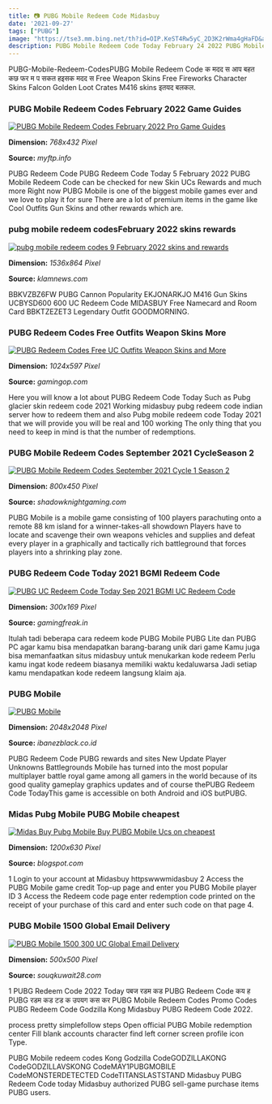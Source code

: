 ```yaml
---
title: 📷 PUBG Mobile Redeem Code Midasbuy
date: '2021-09-27'
tags: ["PUBG"]
image: "https://tse3.mm.bing.net/th?id=OIP.KeST4Rw5yC_2D3K2rWma4gHaFD&amp;pid=15.1"
description: PUBG Mobile Redeem Code Today February 24 2022 PUBG Mobile Redeem Code is available for today February 24 2022 Use redeem code to get free rewards from PUBG 
---
```




PUBG-Mobile-Redeem-CodesPUBG Mobile Redeem Code क मदद स आप बहत कछ फर म प सकत हइसक मदद स Free Weapon Skins Free Fireworks Character Skins Falcon Golden Loot Crates M416 skins इतयद बलकल.



### PUBG Mobile Redeem Codes February 2022 Game Guides

[![PUBG Mobile Redeem Codes February 2022  Pro Game Guides](https://progameguides.com/wp-content/uploads/2021/05/Featured-PUBG-Mobile-Redeem-codes-768x432.jpg)](https://progameguides.com/wp-content/uploads/2021/05/Featured-PUBG-Mobile-Redeem-codes-768x432.jpg)


**Dimension:** _768x432 Pixel_ 

**Source:** _myftp.info_ 


PUBG Redeem Code PUBG Redeem Code Today 5 February 2022 PUBG Mobile Redeem Code can be checked for new Skin UCs Rewards and much more Right now PUBG Mobile is one of the biggest mobile games ever and we love to play it for sure There are a lot of premium items in the game like Cool Outfits Gun Skins and other rewards which are.


### pubg mobile redeem codesFebruary 2022 skins rewards 

[![pubg mobile redeem codes 9 February 2022 skins and rewards ](https://i2.wp.com/www.klamnews.com/wp-content/uploads/2021/10/pubg-mobile-beta-1.7.jpg?resize=1536%2C864&amp;ssl=1)](https://i2.wp.com/www.klamnews.com/wp-content/uploads/2021/10/pubg-mobile-beta-1.7.jpg?resize=1536%2C864&amp;ssl=1)


**Dimension:** _1536x864 Pixel_ 

**Source:** _klamnews.com_ 


BBKVZBZ6FW PUBG Cannon Popularity EKJONARKJO M416 Gun Skins UCBYSD600 600 UC Redeem Code MIDASBUY Free Namecard and Room Card BBKTZEZET3 Legendary Outfit GOODMORNING.


### PUBG Redeem Codes Free Outfits Weapon Skins More

[![PUBG Redeem Codes  Free UC Outfits Weapon Skins and More](https://ik.imagekit.io/cash/op/wp-content/uploads/2021/07/PUBG-Lite-Redeem-Code-1024x597.jpg)](https://ik.imagekit.io/cash/op/wp-content/uploads/2021/07/PUBG-Lite-Redeem-Code-1024x597.jpg)


**Dimension:** _1024x597 Pixel_ 

**Source:** _gamingop.com_ 


Here you will know a lot about PUBG Redeem Code Today Such as Pubg glacier skin redeem code 2021 Working midasbuy pubg redeem code indian server how to redeem them and also Pubg mobile redeem code Today 2021 that we will provide you will be real and 100 working The only thing that you need to keep in mind is that the number of redemptions.


### PUBG Mobile Redeem Codes September 2021 CycleSeason 2 

[![PUBG Mobile Redeem Codes September 2021  Cycle 1 Season 2 ](https://www.shadowknightgaming.com/wp-content/uploads/2021/04/Free-PUBG-Mobile-Rename-Card-Redeem-Codes.jpg)](https://www.shadowknightgaming.com/wp-content/uploads/2021/04/Free-PUBG-Mobile-Rename-Card-Redeem-Codes.jpg)


**Dimension:** _800x450 Pixel_ 

**Source:** _shadowknightgaming.com_ 


PUBG Mobile is a mobile game consisting of 100 players parachuting onto a remote 88 km island for a winner-takes-all showdown Players have to locate and scavenge their own weapons vehicles and supplies and defeat every player in a graphically and tactically rich battleground that forces players into a shrinking play zone.


### PUBG Redeem Code Today 2021 BGMI Redeem Code 

[![PUBG UC Redeem Code Today Sep 2021  BGMI UC Redeem Code ](https://www.gamingfreak.in/wp-content/uploads/2021/07/PUBG-Redeem-Code-Generator-300x169.jpg)](https://www.gamingfreak.in/wp-content/uploads/2021/07/PUBG-Redeem-Code-Generator-300x169.jpg)


**Dimension:** _300x169 Pixel_ 

**Source:** _gamingfreak.in_ 


Itulah tadi beberapa cara redeem kode PUBG Mobile PUBG Lite dan PUBG PC agar kamu bisa mendapatkan barang-barang unik dari game Kamu juga bisa memanfaatkan situs midasbuy untuk menukarkan kode redeem Perlu kamu ingat kode redeem biasanya memiliki waktu kedaluwarsa Jadi setiap kamu mendapatkan kode redeem langsung klaim aja.


### PUBG Mobile

[![PUBG Mobile](https://s3.amazonaws.com/images.ecwid.com/images/6199301/1301882882.jpg)](https://s3.amazonaws.com/images.ecwid.com/images/6199301/1301882882.jpg)


**Dimension:** _2048x2048 Pixel_ 

**Source:** _ibanezblack.co.id_ 


PUBG Redeem Code PUBG rewards and sites New Update Player Unknowns Battlegrounds Mobile has turned into the most popular multiplayer battle royal game among all gamers in the world because of its good quality gameplay graphics updates and of course thePUBG Redeem Code TodayThis game is accessible on both Android and iOS butPUBG.


### Midas Pubg Mobile PUBG Mobile cheapest 

[![Midas Buy Pubg Mobile  Buy PUBG Mobile Ucs on cheapest ](https://lh5.googleusercontent.com/proxy/yaT1mfdaQT42860y719H852_jyGwYPTvNZYnxJ8WrWNzJVJ9AjYJHikDB3OHo34yO3ABrMIPLDgCn9QU_ZPTM_JEXYNnNlFJ=w1200-h630-pd)](https://lh5.googleusercontent.com/proxy/yaT1mfdaQT42860y719H852_jyGwYPTvNZYnxJ8WrWNzJVJ9AjYJHikDB3OHo34yO3ABrMIPLDgCn9QU_ZPTM_JEXYNnNlFJ=w1200-h630-pd)


**Dimension:** _1200x630 Pixel_ 

**Source:** _blogspot.com_ 


1 Login to your account at Midasbuy httpswwwmidasbuy 2 Access the PUBG Mobile game credit Top-up page and enter you PUBG Mobile player ID 3 Access the Redeem code page enter redemption code printed on the receipt of your purchase of this card and enter such code on that page 4.


### PUBG Mobile 1500 Global Email Delivery 

[![PUBG Mobile 1500  300 UC Global Email Delivery ](https://souqkuwait28.com/products/z-pubg_mobile_1500_300_uc.jpg)](https://souqkuwait28.com/products/z-pubg_mobile_1500_300_uc.jpg)


**Dimension:** _500x500 Pixel_ 

**Source:** _souqkuwait28.com_ 



1 PUBG Redeem Code 2022 Today पबज रडम कड PUBG Redeem Code कय ह PUBG रडम कड टड क उपयग कस कर PUBG Mobile Redeem Codes Promo Codes PUBG Redeem Code Godzilla Kong Midasbuy PUBG Redeem Code 2022.


 process pretty simplefollow steps Open official PUBG Mobile redemption center Fill blank accounts character find left corner screen profile icon Type.


 PUBG Mobile redeem codes Kong Godzilla CodeGODZILLAKONG CodeGODZILLAVSKONG CodeMAY1PUBGMOBILE CodeMONSTERDETECTED CodeTITANSLASTSTAND Midasbuy PUBG Redeem Code today Midasbuy authorized PUBG sell-game purchase items PUBG users.




